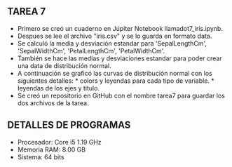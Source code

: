 ## TAREA 7

- Primero se creó un cuaderno en Júpiter Notebook llamadot7_iris.ipynb.
- Despues se lee el archivo "iris.csv" y se lo guarda en formato data.  
- Se calculó la media y desviación estandar para 'SepalLengthCm', 'SepalWidthCm', 'PetalLengthCm', 'PetalWidthCm'.
- También se hace las medias y desviaciones estandar para poder crear una data de distribución normal.
- A continuación se graficó las curvas de distribución normal con los siguientes detalles:
        * colors y leyendas para cada tipo de variable.
        * leyendas de los ejes y título.
- Se creó un repositorio en GitHub con el nombre tarea7 para guardar los dos archivos de la tarea. 

 
## DETALLES DE PROGRAMAS 
- Procesador: Core i5 1.19 GHz
- Memoria RAM: 8.00 GB
- Sistema: 64 bits
